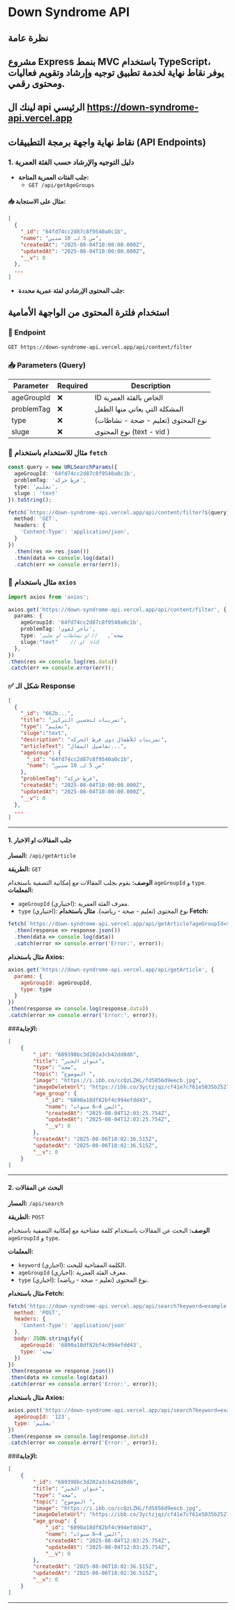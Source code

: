 # Down Syndrome API

## نظرة عامة
مشروع Express بنمط MVC باستخدام TypeScript، يوفر نقاط نهاية لخدمة تطبيق توجيه وإرشاد وتقويم فعاليات ومحتوى رقمي.
---
## لينك ال api الرئيسي https://down-syndrome-api.vercel.app 

## نقاط نهاية واجهة برمجة التطبيقات (API Endpoints)

### 1. دليل التوجيه والإرشاد حسب الفئة العمرية

- **جلب الفئات العمرية المتاحة:**
  - `GET /api/getAgeGroups`

#### 📥 مثال على الاستجابة:

```json
[
  {
    "_id": "64fd74cc2d87c8f9540a0c1b",
    "name": "من 5 لـ 10 سنين",
    "createdAt": "2025-08-04T10:00:00.000Z",
    "updatedAt": "2025-08-04T10:00:00.000Z",
    "__v": 0
  },
  ...
]
```



  

- **جلب المحتوى الإرشادي لفئة عمرية محددة:**

## استخدام فلترة المحتوى من الواجهة الأمامية

### 📌 Endpoint
```http
GET https://down-syndrome-api.vercel.app/api/content/filter
````

### 📥 Parameters (Query)

| Parameter  | Required | Description                        |
| ---------- | -------- | ---------------------------------- |
| ageGroupId | ❌        | ID الخاص بالفئة العمرية            |
| problemTag | ❌        | المشكلة التي يعاني منها الطفل      |
| type       | ❌        | نوع المحتوى (تعليم - صحة - نشاطات) |
| sluge      | ❌        | نوع المحتوى (text - vid ) |

### 🧾 مثال للاستخدام باستخدام `fetch`

```ts
const query = new URLSearchParams({
  ageGroupId: '64fd74cc2d87c8f9540a0c1b',
  problemTag: 'فرط حركة',
  type: 'تعليم',
  sluge : 'text'
}).toString();

fetch(`https://down-syndrome-api.vercel.app/api/content/filter?${query}`, {
  method: 'GET',
  headers: {
    'Content-Type': 'application/json',
  }
})
  .then(res => res.json())
  .then(data => console.log(data))
  .catch(err => console.error(err));
```

### 🧾 مثال باستخدام `axios`

```ts
import axios from 'axios';

axios.get('https://down-syndrome-api.vercel.app/api/content/filter', {
  params: {
    ageGroupId: '64fd74cc2d87c8f9540a0c1b',
    problemTag: 'تأخر لغوي',
    type: 'صحة',   // او نشاطات او تعليم
    sluge:"text"    // او  vid      
  },
})
.then(res => console.log(res.data))
.catch(err => console.error(err));
```

### ✅ شكل الـ Response

```json
[
  {
    "_id": "662b...",
    "title": "تمرينات لتحسين التركيز",
    "type": "تعليم",
    "sluge":"text",
    "description": "تمرينات للأطفال ذوي فرط الحركة",
    "articleText": "تفاصيل المقال...",
    "ageGroup": {
      "_id": "64fd74cc2d87c8f9540a0c1b",
      "name": "من 5 لـ 10 سنين"
    },
    "problemTag": "فرط حركة",
    "createdAt": "2025-08-04T10:00:00.000Z",
    "updatedAt": "2025-08-04T10:00:00.000Z",
    "__v": 0
  },
  ...
]
```
---
#### 1. **جلب المقالات او الاخبار**

**المسار:** `/api/getArticle`

**الطريقة:** `GET`

**الوصف:** يقوم بجلب المقالات مع إمكانية التصفية باستخدام `ageGroupId` و `type`.
**المعلمات:**
- `ageGroupId` (اختياري): معرف الفئة العمرية.
- `type` (اختياري): نوع المحتوى (تعليم - صحة - رياضه).
**مثال باستخدام Fetch:**

```javascript
fetch(`https://down-syndrome-api.vercel.app/api/getArticle?ageGroupId=${ageGroupId}&type=${type}`)
  .then(response => response.json())
  .then(data => console.log(data))
  .catch(error => console.error('Error:', error));
```

**مثال باستخدام Axios:**

```javascript
axios.get('https://down-syndrome-api.vercel.app/api/getArticle', {
  params: {
    ageGroupId: ageGroupId,
    type: type
  }
})
.then(response => console.log(response.data))
.catch(error => console.error('Error:', error));
```

 ###**الإجابة:**

```json
[
    {
        "_id": "689398bc3d202a3cb42dd8d6",
        "title": "عنوان الخبر",
        "type": "صحة",
        "topic": "الموضوع ",
        "image": "https://i.ibb.co/ccQzLZHL/fd5856d9eecb.jpg",
        "imageDeleteUrl": "https://ibb.co/3yctzjqz/cf41e7cf61e5035b2527184e4dd0eb67",
        "age_group": {
            "_id": "6890a18df82bf4c994efdd43",
            "name": "السن 4–6 سنوات",
            "createdAt": "2025-08-04T12:03:25.754Z",
            "updatedAt": "2025-08-04T12:03:25.754Z",
            "__v": 0
        },
        "createdAt": "2025-08-06T18:02:36.515Z",
        "updatedAt": "2025-08-06T18:02:36.515Z",
        "__v": 0
    }
]
```


---
#### 2. **البحث عن المقالات**
**المسار:** `/api/search`

**الطريقة:** `POST`

**الوصف:** البحث عن المقالات باستخدام كلمة مفتاحية مع إمكانية التصفية باستخدام `ageGroupId` و `type`.

**المعلمات:**
- `keyword` (اجباري): الكلمة المفتاحية للبحث.
- `ageGroupId` (اجباري): معرف الفئة العمرية.
- `type` (اجباري): نوع المحتوى (تعليم - صحة - رياضه).



**مثال باستخدام Fetch:**
```javascript
fetch('https://down-syndrome-api.vercel.app/api/search?keyword=example', {
  method: 'POST',
  headers: {
    'Content-Type': 'application/json'
  },
  body: JSON.stringify({
    ageGroupId: '6890a18df82bf4c994efdd43',
    type: 'صحة'
  })
})
.then(response => response.json())
.then(data => console.log(data))
.catch(error => console.error('Error:', error));
````

**مثال باستخدام Axios:**

```javascript
axios.post('https://down-syndrome-api.vercel.app/api/search?keyword=example', {
  ageGroupId: '123',
  type: 'تعليم'
})
.then(response => console.log(response.data))
.catch(error => console.error('Error:', error));

```
###**الإجابة:**

```json
[
    {
        "_id": "689398bc3d202a3cb42dd8d6",
        "title": "عنوان الخبر",
        "type": "صحة",
        "topic": "الموضوع ",
        "image": "https://i.ibb.co/ccQzLZHL/fd5856d9eecb.jpg",
        "imageDeleteUrl": "https://ibb.co/3yctzjqz/cf41e7cf61e5035b2527184e4dd0eb67",
        "age_group": {
            "_id": "6890a18df82bf4c994efdd43",
            "name": "السن 4–6 سنوات",
            "createdAt": "2025-08-04T12:03:25.754Z",
            "updatedAt": "2025-08-04T12:03:25.754Z",
            "__v": 0
        },
        "createdAt": "2025-08-06T18:02:36.515Z",
        "updatedAt": "2025-08-06T18:02:36.515Z",
        "__v": 0
    }
]
```

---
        



```
